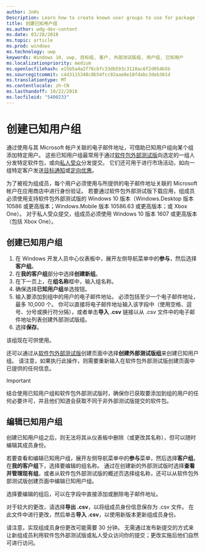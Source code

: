 ```yaml
---
author: JnHs
Description: Learn how to create known user groups to use for package flighting and more.
title: 创建已知用户组
ms.author: wdg-dev-content
ms.date: 03/28/2018
ms.topic: article
ms.prod: windows
ms.technology: uwp
keywords: Windows 10, uwp, 目标组, 客户, 外部测试版组, 用户组, 已知用户
ms.localizationpriority: medium
ms.openlocfilehash: e15b5a4a2f76cbfc33db593c3110ac6f2d054b5b
ms.sourcegitcommit: c4d3115348c8b54fcc92aae8e18fdabc3deb301d
ms.translationtype: MT
ms.contentlocale: zh-CN
ms.lasthandoff: 10/22/2018
ms.locfileid: "5400233"
---
```

# <a name="create-known-user-groups"></a>创建已知用户组

通过使用与其 Microsoft 帐户关联的电子邮件地址，可借助已知用户组向某个组添加特定用户。 这些已知用户组最常用于通过[软件包外部测试版](package-flights.md)向选定的一组人分发特定软件包，或向[私人受众](choose-visibility-options.md#audience)分发提交。 它们还可用于进行市场活动，如向一组特定客户发送[目标通知](send-push-notifications-to-your-apps-customers.md)或[定向优惠](use-targeted-offers-to-maximize-engagement-and-conversions.md)。

为了被视为组成员，每个用户必须使用与所提供的电子邮件地址关联的 Microsoft 帐户在应用商店中进行身份验证。 若要通过软件包外部测试版下载应用，组成员必须使用支持软件包外部测试版的 Windows 10 版本（Windows.Desktop 版本 10586 或更高版本；Windows.Mobile 版本 10586.63 或更高版本；或 Xbox One）。 对于私人受众提交，组成员必须使用 Windows 10 版本 1607 或更高版本（包括 Xbox One）。

## <a name="to-create-a-known-user-group"></a>创建已知用户组

1. 在 Windows 开发人员中心仪表板中，展开左侧导航菜单中的**参与**，然后选择**客户组**。 
2. 在**我的客户组**部分中选择**创建新组**。
3. 在下一页上，在**组名称**框中，输入组名称。
4. 确保选择**已知用户组**单选按钮。
5. 输入要添加到组中的用户的电子邮件地址。 必须包括至少一个电子邮件地址，最多 10,000 个。 你可以直接将电子邮件地址输入该字段中（使用空格、逗号、分号或换行符分隔），或者单击**导入 .csv** 链接以从 .csv 文件中的电子邮件地址列表创建外部测试版组。
6. 选择**保存**。

该组现在可供使用。

还可以通过从[软件包外部测试版](package-flights.md)创建页面中选择**创建外部测试版组**来创建已知用户组。 请注意，如果执行此操作，则需要重新输入在软件包外部测试版创建页面中已提供的任何信息。

> [!IMPORTANT]
> 结合使用已知用户组和软件包外部测试版时，确保你已获取要添加到组的用户的任何必要许可，并且他们知道会获取不同于非外部测试版提交的软件包。 

## <a name="to-edit-a-known-user-group"></a>编辑已知用户组

创建已知用户组之后，则无法将其从仪表板中删除（或更改其名称），但可以随时编辑其成员身份。

若要查看和编辑已知用户组，展开左侧导航菜单中的**参与**菜单，然后选择**客户组**。 在**我的客户组**下，选择要编辑的组名称。 通过在创建新的外部测试版时选择**查看并管理现有组**，或者从软件包外部测试版的概述页选择组名称，还可以从软件包外部测试版创建页面中编辑已知用户组。 

选择要编辑的组后，可以在字段中直接添加或删除电子邮件地址。

对于较大的更改，请选择**导出 .csv**，以将组成员身份信息保存为 .csv 文件。 在此文件中进行更改，然后单击**导入 .csv**，以使用新版本更新组成员身份。

请注意，实现组成员身份更改可能需要 30 分钟。 无需通过发布新提交的方式来让新组成员利用软件包外部测试版或私人受众访问你的提交；更改实施后他们自然可进行访问。 






